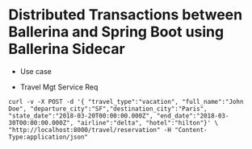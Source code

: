 # Distributed Transactions between Ballerina and Spring Boot using Ballerina Sidecar



- Use case 

- Travel Mgt Service Req 

`` curl -v -X POST -d '{ "travel_type":"vacation", "full_name":"John Doe", "departure_city":"SF","destination_city":"Paris", "state_date":"2018-03-20T00:00:00.000Z", "end_date":"2018-03-30T00:00:00.000Z", "airline":"delta", "hotel":"hilton"}' \
 "http://localhost:8000/travel/reservation" -H "Content-Type:application/json"  ``